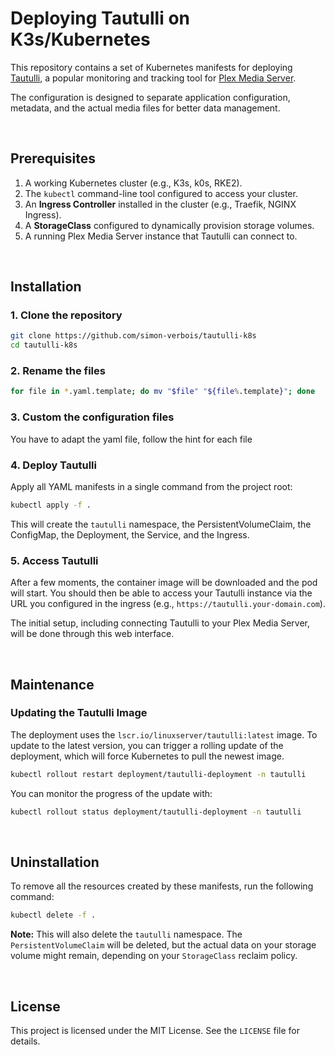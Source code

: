 # Deploying Tautulli on K3s/Kubernetes

This repository contains a set of Kubernetes manifests for deploying [Tautulli](https://tautulli.com/), a popular monitoring and tracking tool for [Plex Media Server](https://www.plex.tv/).

The configuration is designed to separate application configuration, metadata, and the actual media files for better data management.

<br>

## Prerequisites

1.  A working Kubernetes cluster (e.g., K3s, k0s, RKE2).
2.  The `kubectl` command-line tool configured to access your cluster.
3.  An **Ingress Controller** installed in the cluster (e.g., Traefik, NGINX Ingress).
4.  A **StorageClass** configured to dynamically provision storage volumes.
5.  A running Plex Media Server instance that Tautulli can connect to.

<br>

## Installation

### 1. Clone the repository

```bash
git clone https://github.com/simon-verbois/tautulli-k8s
cd tautulli-k8s
```

### 2. Rename the files

```bash
for file in *.yaml.template; do mv "$file" "${file%.template}"; done
```

### 3. Custom the configuration files

You have to adapt the yaml file, follow the hint for each file

### 4. Deploy Tautulli

Apply all YAML manifests in a single command from the project root:

```bash
kubectl apply -f .
```

This will create the `tautulli` namespace, the PersistentVolumeClaim, the ConfigMap, the Deployment, the Service, and the Ingress.

### 5. Access Tautulli

After a few moments, the container image will be downloaded and the pod will start. You should then be able to access your Tautulli instance via the URL you configured in the ingress (e.g., `https://tautulli.your-domain.com`).

The initial setup, including connecting Tautulli to your Plex Media Server, will be done through this web interface.

<br>

## Maintenance

### Updating the Tautulli Image

The deployment uses the `lscr.io/linuxserver/tautulli:latest` image. To update to the latest version, you can trigger a rolling update of the deployment, which will force Kubernetes to pull the newest image.

```bash
kubectl rollout restart deployment/tautulli-deployment -n tautulli
```

You can monitor the progress of the update with:

```bash
kubectl rollout status deployment/tautulli-deployment -n tautulli
```

<br>

## Uninstallation

To remove all the resources created by these manifests, run the following command:

```bash
kubectl delete -f .
```

**Note:** This will also delete the `tautulli` namespace. The `PersistentVolumeClaim` will be deleted, but the actual data on your storage volume might remain, depending on your `StorageClass` reclaim policy.

<br>

## License

This project is licensed under the MIT License. See the `LICENSE` file for details.